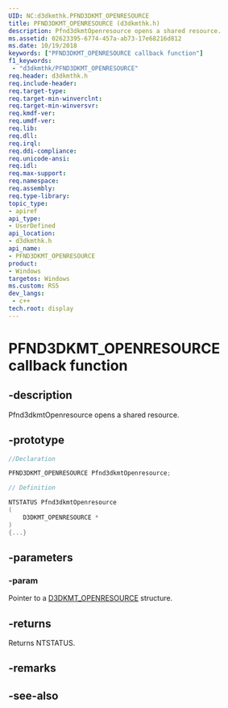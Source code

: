 ```yaml
---
UID: NC:d3dkmthk.PFND3DKMT_OPENRESOURCE
title: PFND3DKMT_OPENRESOURCE (d3dkmthk.h)
description: Pfnd3dkmtOpenresource opens a shared resource.
ms.assetid: 02623395-6774-457a-ab73-17e68216d812
ms.date: 10/19/2018
keywords: ["PFND3DKMT_OPENRESOURCE callback function"]
f1_keywords:
 - "d3dkmthk/PFND3DKMT_OPENRESOURCE"
req.header: d3dkmthk.h
req.include-header:
req.target-type:
req.target-min-winverclnt:
req.target-min-winversvr:
req.kmdf-ver:
req.umdf-ver:
req.lib:
req.dll:
req.irql: 
req.ddi-compliance:
req.unicode-ansi:
req.idl:
req.max-support:
req.namespace:
req.assembly:
req.type-library: 
topic_type: 
- apiref
api_type: 
- UserDefined
api_location: 
- d3dkmthk.h
api_name: 
- PFND3DKMT_OPENRESOURCE
product:
- Windows
targetos: Windows
ms.custom: RS5
dev_langs:
 - c++
tech.root: display
---
```


# PFND3DKMT_OPENRESOURCE callback function

## -description

Pfnd3dkmtOpenresource opens a shared resource.

## -prototype

```cpp
//Declaration

PFND3DKMT_OPENRESOURCE Pfnd3dkmtOpenresource; 

// Definition

NTSTATUS Pfnd3dkmtOpenresource 
(
	D3DKMT_OPENRESOURCE *
)
{...}

```

## -parameters

### -param  

Pointer to a [D3DKMT_OPENRESOURCE](ns-d3dkmthk-_d3dkmt_openresource.md) structure.

## -returns

Returns NTSTATUS.


## -remarks




## -see-also
